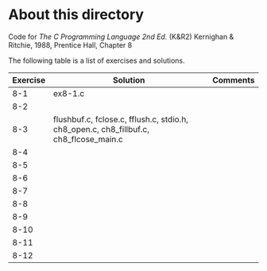 # About this directory 
Code for _The C Programming Language 2nd Ed._ (K&R2) Kernighan & Ritchie, 1988, Prentice Hall, Chapter 8

The following table is a list of exercises and solutions.

|Exercise|Solution|Comments|
|--------|--------|--------|
|8-1 	 | ex8-1.c||
|8-2  	 | ||
|8-3    |flushbuf.c, fclose.c, fflush.c, stdio.h, ch8_open.c, ch8_fillbuf.c, ch8_flcose_main.c ||
|8-4    |  ||
|8-5    |  ||
|8-6    |  ||
|8-7    |      ||
|8-8    |      ||
|8-9    |      ||
|8-10 	 |     ||
|8-11    |      ||
|8-12  	 |      ||
